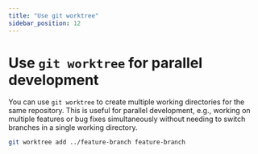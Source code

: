 ```yaml
---
title: "Use git worktree"
sidebar_position: 12
---
```


# Use `git worktree` for parallel development

You can use `git worktree` to create multiple working directories for the same repository. This is useful for parallel development, e.g., working on multiple features or bug fixes simultaneously without needing to switch branches in a single working directory.


```bash
git worktree add ../feature-branch feature-branch
```